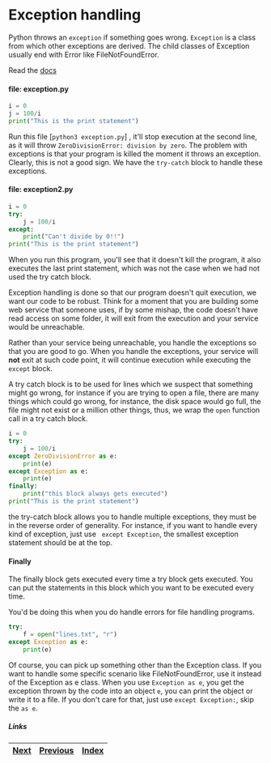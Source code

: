 # Exception handling

Python throws an `exception` if something goes wrong. `Exception` is a class from which other exceptions are derived. The child classes of Exception usually end with Error like FileNotFoundError.

Read the [docs](https://docs.python.org/3/tutorial/errors.html#errors-and-exceptions)

#### file: exception.py
```python
i = 0
j = 100/i
print("This is the print statement")
```

Run this file [`python3 exception.py`] , it'll stop execution at the second line, as it will throw `ZeroDivisionError: division by zero`. The problem with exceptions is that your program is killed the moment it throws an exception. Clearly, this is not a good sign. We have the `try-catch` block to handle these exceptions.

#### file: exception2.py

```python
i = 0
try:
	j = 100/i
except:
	print("Can't divide by 0!!")
print("This is the print statement")
```

When you run this program, you'll see that it doesn't kill the program, it also executes the last print statement, which was not the case when we had not used the try catch block.

Exception handling is done so that our program doesn't quit execution, we want our code to be robust. Think for a moment that you are building some web service that someone uses, if by some mishap, the code doesn't have read access on some folder, it will exit from the execution and your service would be unreachable.

Rather than your service being unreachable, you handle the exceptions so that you are good to go. When you handle the exceptions, your service will **not** exit at such code point, it will continue execution while executing the `except` block.

A try catch block is to be used for lines which we suspect that something might go wrong, for instance if you are trying to open a file, there are many things which could go wrong, for instance, the disk space would go full, the file might not exist or a million other things, thus, we wrap the `open` function call in a try catch block.

```python
i = 0
try:
	j = 100/i
except ZeroDivisionError as e:
	print(e)
except Exception as e:
	print(e)
finally:
	print("this block always gets executed")
print("This is the print statement")
```

the try-catch block allows you to handle multiple exceptions, they must be in the reverse order of generality. For instance, if you want to handle every kind of exception, just use ` except Exception`, the smallest exception statement should be at the top.

#### Finally

The finally block gets executed every time a try block gets executed. You can put the statements in this block which you want to be executed every time.

You'd be doing this when you do handle errors for file handling programs.

```python
try:
	f = open("lines.txt", "r")
except Exception as e:
	print(e)
```

Of course, you can pick up something other than the Exception class. If you want to handle some specific scenario like FileNotFoundError, use it instead of the Exception as e class. When you use `Exception as e`, you get the exception thrown by the code into an object `e`, you can print the object or write it to a file. If you don't care for that, just use `except Exception:`, skip the `as e`.

##### Links

|[Next](09-functions.md) | [Previous](07-examples.md) |  [Index](SUMMARY.md)
| ----| ----| ----| 